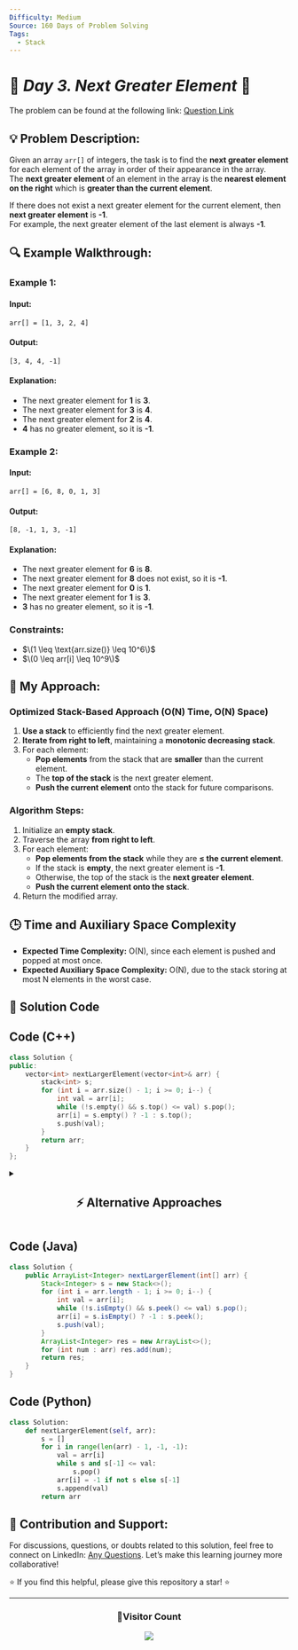 ```yaml
---
Difficulty: Medium  
Source: 160 Days of Problem Solving  
Tags:
  - Stack
---
```


# 🚀 _Day 3. Next Greater Element_ 🧠 

The problem can be found at the following link: [Question Link](https://www.geeksforgeeks.org/batch/gfg-160-problems/track/stack-gfg-160/problem/next-larger-element-1587115620)  

## 💡 **Problem Description:**  

Given an array `arr[]` of integers, the task is to find the **next greater element** for each element of the array in order of their appearance in the array.  
The **next greater element** of an element in the array is the **nearest element on the right** which is **greater than the current element**.  

If there does not exist a next greater element for the current element, then **next greater element** is **-1**.  
For example, the next greater element of the last element is always **-1**.  


## 🔍 **Example Walkthrough:**  

### **Example 1:**  

#### **Input:**  
```plaintext
arr[] = [1, 3, 2, 4]
```

#### **Output:**  
```plaintext
[3, 4, 4, -1]
```

#### **Explanation:**  
- The next greater element for **1** is **3**.  
- The next greater element for **3** is **4**.  
- The next greater element for **2** is **4**.  
- **4** has no greater element, so it is **-1**.  


### **Example 2:**  

#### **Input:**  
```plaintext
arr[] = [6, 8, 0, 1, 3]
```

#### **Output:**  
```plaintext
[8, -1, 1, 3, -1]
```

#### **Explanation:**  
- The next greater element for **6** is **8**.  
- The next greater element for **8** does not exist, so it is **-1**.  
- The next greater element for **0** is **1**.  
- The next greater element for **1** is **3**.  
- **3** has no greater element, so it is **-1**.  


### **Constraints:**  
- $\(1 \leq \text{arr.size()} \leq 10^6\)$  
- $\(0 \leq arr[i] \leq 10^9\)$  


## 🎯 **My Approach:**

### **Optimized Stack-Based Approach (O(N) Time, O(N) Space)**  

1. **Use a stack** to efficiently find the next greater element.  
2. **Iterate from right to left**, maintaining a **monotonic decreasing stack**.  
3. For each element:
   - **Pop elements** from the stack that are **smaller** than the current element.  
   - The **top of the stack** is the next greater element.  
   - **Push the current element** onto the stack for future comparisons.  


### **Algorithm Steps:**  
1. Initialize an **empty stack**.  
2. Traverse the array **from right to left**.  
3. For each element:  
   - **Pop elements from the stack** while they are **≤ the current element**.  
   - If the stack is **empty**, the next greater element is **-1**.  
   - Otherwise, the top of the stack is the **next greater element**.  
   - **Push the current element onto the stack**.  
4. Return the modified array.  


## 🕒 **Time and Auxiliary Space Complexity** 

- **Expected Time Complexity:** O(N), since each element is pushed and popped at most once.  
- **Expected Auxiliary Space Complexity:** O(N), due to the stack storing at most N elements in the worst case.  

## 📝 **Solution Code**

## **Code (C++)**  

```cpp
class Solution {
public:
    vector<int> nextLargerElement(vector<int>& arr) {
        stack<int> s;
        for (int i = arr.size() - 1; i >= 0; i--) {
            int val = arr[i];
            while (!s.empty() && s.top() <= val) s.pop();
            arr[i] = s.empty() ? -1 : s.top();
            s.push(val);
        }
        return arr;
    }
};
```

<details>
  <summary><h2 align="center">⚡ Alternative Approaches</h2></summary>

## **2️⃣ Using Linked List (O(N) Time, O(N) Space)**  
1. Iterate through the array and use a linked list to store indices of the next greater element.
2. As we traverse, pop elements from the linked list that are smaller than the current element.

```cpp
class Solution {
public:
    vector<int> nextLargerElement(vector<int>& arr) {
        list<int> indices;
        vector<int> res(arr.size(), -1);
        
        for (int i = arr.size() - 1; i >= 0; i--) {
            while (!indices.empty() && arr[indices.back()] <= arr[i]) indices.pop_back();
            if (!indices.empty()) res[i] = arr[indices.back()];
            indices.push_back(i);
        }
        return res;
    }
};
```

🔹 **Pros:** Simplifies stack implementation using a linked list.  
🔹 **Cons:** A little more complex and less intuitive than using a stack.


## **📊 Comparison of Approaches**  

| **Approach**             | ⏱️ **Time Complexity** | 🗂️ **Space Complexity** | ✅ **Pros**                           | ⚠️ **Cons**                      |
|--------------------------|------------------------|------------------------|--------------------------------------|-----------------------------------|
| **Optimized (Stack)**     | 🟢 `O(N)`              | 🟡 `O(N)`               | Efficient and simple                | Requires extra space for stack    |
| **Linked List**           | 🟡 `O(N)`              | 🟡 `O(N)`               | Efficient and alternative            | Slightly more complex             |

## **💡 Best Choice?**  

- ✅ **For best efficiency:** **Optimized Stack Approach (`O(N)`)**.
- ✅ **For alternative approach:** **Linked List (`O(N)`)**.

</details>  


## **Code (Java)**  

```java
class Solution {
    public ArrayList<Integer> nextLargerElement(int[] arr) {
        Stack<Integer> s = new Stack<>();
        for (int i = arr.length - 1; i >= 0; i--) {
            int val = arr[i];
            while (!s.isEmpty() && s.peek() <= val) s.pop();
            arr[i] = s.isEmpty() ? -1 : s.peek();
            s.push(val);
        }
        ArrayList<Integer> res = new ArrayList<>();
        for (int num : arr) res.add(num);
        return res;
    }
}
```


## **Code (Python)**  

```python
class Solution:
    def nextLargerElement(self, arr):
        s = []
        for i in range(len(arr) - 1, -1, -1):
            val = arr[i]
            while s and s[-1] <= val:
                s.pop()
            arr[i] = -1 if not s else s[-1]
            s.append(val)
        return arr
```



## 🎯 **Contribution and Support:**

For discussions, questions, or doubts related to this solution, feel free to connect on LinkedIn: [Any Questions](https://www.linkedin.com/in/het-patel-8b110525a/). Let’s make this learning journey more collaborative!

⭐ If you find this helpful, please give this repository a star! ⭐

---

<div align="center">
  <h3><b>📍Visitor Count</b></h3>
</div>

<p align="center">
  <img src="https://profile-counter.glitch.me/Hunterdii/count.svg" />
</p>
